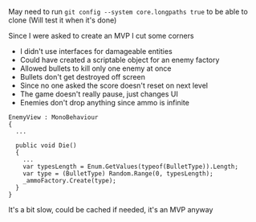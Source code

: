 May need to run `git config --system core.longpaths true` to be able to clone (Will test it when it's done)

Since I were asked to create an MVP I cut some corners
- I didn't use interfaces for damageable entities
- Could have created a scriptable object for an enemy factory
- Allowed bullets to kill only one enemy at once
- Bullets don't get destroyed off screen
- Since no one asked the score doesn't reset on next level
- The game doesn't really pause, just changes UI
- Enemies don't drop anything since ammo is infinite

```
EnemyView : MonoBehaviour
{
  ...

  public void Die()
  {
    ...
    var typesLength = Enum.GetValues(typeof(BulletType)).Length;
    var type = (BulletType) Random.Range(0, typesLength);
    _ammoFactory.Create(type);
  }
}
```
It's a bit slow, could be cached if needed, it's an MVP anyway
